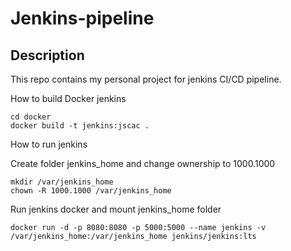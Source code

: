 # Jenkins-pipeline

## Description
This repo contains my personal project for jenkins CI/CD pipeline.


How to build Docker jenkins

```
cd docker
docker build -t jenkins:jscac .
```

How to run jenkins 

Create folder jenkins_home and change ownership to 1000.1000
```
mkdir /var/jenkins_home
chown -R 1000.1000 /var/jenkins_home
```

Run jenkins docker and mount jenkins_home folder
```
docker run -d -p 8080:8080 -p 5000:5000 --name jenkins -v /var/jenkins_home:/var/jenkins_home jenkins/jenkins:lts
```
